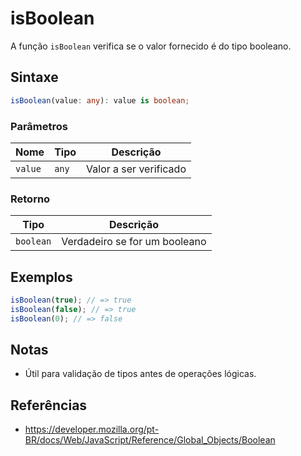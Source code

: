 # isBoolean

A função `isBoolean` verifica se o valor fornecido é do tipo booleano.

## Sintaxe

```typescript
isBoolean(value: any): value is boolean;
```

### Parâmetros

| Nome    | Tipo    | Descrição                |
|---------|---------|--------------------------|
| `value` | `any`   | Valor a ser verificado   |

### Retorno

| Tipo      | Descrição                                 |
|-----------|-------------------------------------------|
| `boolean` | Verdadeiro se for um booleano             |

## Exemplos

```typescript
isBoolean(true); // => true
isBoolean(false); // => true
isBoolean(0); // => false
```

## Notas

* Útil para validação de tipos antes de operações lógicas.

## Referências

* https://developer.mozilla.org/pt-BR/docs/Web/JavaScript/Reference/Global_Objects/Boolean